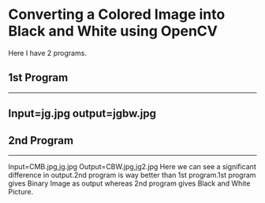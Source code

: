 # Converting a Colored Image into Black and White using OpenCV
Here I have 2 programs.
## 1st Program
--------------
Input=jg.jpg
output=jgbw.jpg
---------------
## 2nd Program
---------------
Input=CMB.jpg,jg.jpg
Output=CBW.jpg,jg2.jpg
Here we can see a significant difference in output.2nd program is way better than 1st program.1st program gives Binary Image as output whereas 2nd program gives Black and White Picture.

